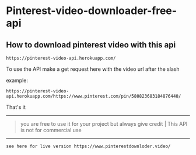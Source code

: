 # Pinterest-video-downloader-free-api

## How to download pinterest video with this api

    https://pinterest-video-api.herokuapp.com/
   


To use the API make a get request here with the video url after the slash

example: 

    https://pinterest-video-api.herokuapp.com/https://www.pinterest.com/pin/580823683184876440/
    
That's it


***

> you are free to use it for your project but always give credit | This API is not for
> commercial use

***

    see here for live version https://www.pinterestdownloder.video/
